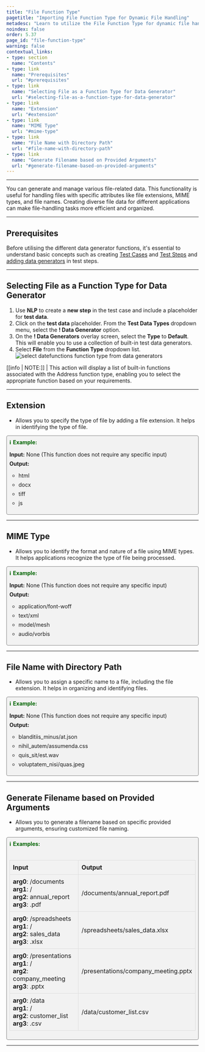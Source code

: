 ```yaml
---
title: "File Function Type"
pagetitle: "Importing File Function Type for Dynamic File Handling"
metadesc: "Learn to utilize the File Function Type for dynamic file handling in your applications to generate random file extensions, MIME types, and file names."
noindex: false
order: 5.37
page_id: "file-function-type"
warning: false
contextual_links:
- type: section
  name: "Contents"
- type: link
  name: "Prerequisites"
  url: "#prerequisites"
- type: link
  name: "Selecting File as a Function Type for Data Generator"
  url: "#selecting-file-as-a-function-type-for-data-generator"
- type: link
  name: "Extension"
  url: "#extension"  
- type: link
  name: "MIME Type"
  url: "#mime-type"
- type: link
  name: "File Name with Directory Path"
  url: "#file-name-with-directory-path"
- type: link
  name: "Generate Filename based on Provided Arguments"
  url: "#generate-filename-based-on-provided-arguments"
---
```


---

You can generate and manage various file-related data. This functionality is useful for handling files with specific attributes like file extensions, MIME types, and file names. Creating diverse file data for different applications can make file-handling tasks more efficient and organized.

---

## **Prerequisites**

Before utilising the different data generator functions, it's essential to understand basic concepts such as creating [Test Cases](https://testsigma.com/docs/test-cases/manage/add-edit-delete/#create-test-case) and [Test Steps](https://testsigma.com/docs/test-cases/create-test-steps/overview/) and [adding data generators](https://testsigma.com/docs/test-data/types/data-generator/#add-data-generators-in-test-steps) in test steps.

---

## **Selecting File as a Function Type for Data Generator**

1. Use **NLP** to create a **new step** in the test case and include a placeholder for **test data**.
2. Click on the **test data** placeholder. From the **Test Data Types** dropdown menu, select the **! Data Generator** option.
3. On the **! Data Generators** overlay screen, select the **Type** to **Default**. This will enable you to use a collection of built-in test data generators.
4. Select **File** from the **Function Type** dropdown list. ![select datefunctions function type from data generators](https://s3.amazonaws.com/static-docs.testsigma.com/new_images/projects/applications/file_functiontype_dg.gif)

[[info | NOTE:]]
| This action will display a list of built-in functions associated with the Address function type, enabling you to select the appropriate function based on your requirements.

---

## **Extension**

- Allows you to specify the type of file by adding a file extension. It helps in identifying the type of file.

<style>
  .example-container {
    border: 1px solid gray;
    border-radius: 4px;
    padding: 0.5em;
    margin: 0.5em 0;
    background-color: #f2f2f2;
  }
  .example-title {
    color: darkgreen;
    font-weight: bold;
    display: flex;
    align-items: center;
  }
  .example-title span {
    margin-right: 5px;
  }
  .example-list {
    list-style: none;
    padding: 0;
  }
  .example-list li {
    margin-bottom: 0.5em;
  }
</style>

<div class="example-container">
  <div class="example-title">
    <span>ℹ️</span>Example:
  </div>
  <ul class="example-list">
    <li><b>Input:</b> None (This function does not require any specific input)</li>
    <li><b>Output:</b></li>
    <ul>
      <li>html</li>
      <li>docx</li>
      <li>tiff</li>
      <li>js</li>
    </ul>
  </ul>
</div>

---

## **MIME Type**

- Allows you to identify the format and nature of a file using MIME types. It helps applications recognize the type of file being processed.

<style>
  .example-container {
    border: 1px solid gray;
    border-radius: 4px;
    padding: 0.5em;
    margin: 0.5em 0;
    background-color: #f2f2f2;
  }
  .example-title {
    color: darkgreen;
    font-weight: bold;
    display: flex;
    align-items: center;
  }
  .example-title span {
    margin-right: 5px;
  }
  .example-list {
    list-style: none;
    padding: 0;
  }
  .example-list li {
    margin-bottom: 0.5em;
  }
</style>

<div class="example-container">
  <div class="example-title">
    <span>ℹ️</span>Example:
  </div>
  <ul class="example-list">
    <li><b>Input:</b> None (This function does not require any specific input)</li>
    <li><b>Output:</b></li>
    <ul>
      <li>application/font-woff</li>
      <li>text/xml</li>
      <li>model/mesh</li>
      <li>audio/vorbis</li>
    </ul>
  </ul>
</div>

---

## **File Name with Directory Path**

- Allows you to assign a specific name to a file, including the file extension. It helps in organizing and identifying files.

<style>
  .example-container {
    border: 1px solid gray;
    border-radius: 4px;
    padding: 0.5em;
    margin: 0.5em 0;
    background-color: #f2f2f2;
  }
  .example-title {
    color: darkgreen;
    font-weight: bold;
    display: flex;
    align-items: center;
  }
  .example-title span {
    margin-right: 5px;
  }
  .example-list {
    list-style: none;
    padding: 0;
  }
  .example-list li {
    margin-bottom: 0.5em;
  }
</style>

<div class="example-container">
  <div class="example-title">
    <span>ℹ️</span>Example:
  </div>
  <ul class="example-list">
    <li><b>Input:</b> None (This function does not require any specific input)</li>
    <li><b>Output:</b></li>
    <ul>
      <li>blanditiis_minus/at.json</li>
      <li>nihil_autem/assumenda.css</li>
      <li>quis_sit/est.wav</li>
      <li>voluptatem_nisi/quas.jpeg</li>
    </ul>
  </ul>
</div>

---

## **Generate Filename based on Provided Arguments**

- Allows you to generate a filename based on specific provided arguments, ensuring customized file naming. 

<style>
  .example-container {
    border: 1px solid gray;
    border-radius: 4px;
    padding: 0.5em;
    margin: 0.5em 0;
    background-color: #f2f2f2;
  }
  .example-title {
    color: darkgreen;
    font-weight: bold;
    display: flex;
    align-items: center;
  }
  .example-title span {
    margin-right: 5px;
  }
  .example-list {
    list-style: none;
    padding: 0;
  }
  .example-list li {
    margin-bottom: 0.5em;
  }
  table {
    border-collapse: collapse;
    width: 100%;
  }
  th, td {
    border: 1px solid #ddd;
    padding: 8px;
    text-align: left;
  }
  th {
    background-color: #f2f2f2;
  }
</style>
<div class="example-container">
  <div class="example-title">
    <span>ℹ️</span>Examples:
  </div><br>
  <table>
    <thead>
      <tr>
        <th>Input</th>
        <th>Output</th>
      </tr>
    </thead>
    <tbody>
      <tr>
        <td><b>arg0</b>: /documents<br><b>arg1</b>: /<br><b>arg2</b>: annual_report<br><b>arg3</b>: .pdf</td>
        <td>/documents/annual_report.pdf</td>
      </tr>
      <tr>
        <td><b>arg0</b>: /spreadsheets<br><b>arg1</b>: /<br><b>arg2</b>: sales_data<br><b>arg3</b>: .xlsx</td>
        <td>/spreadsheets/sales_data.xlsx</td>
      </tr>
      <tr>
        <td><b>arg0</b>: /presentations<br><b>arg1</b>: /<br><b>arg2</b>: company_meeting<br><b>arg3</b>: .pptx </td>
        <td> /presentations/company_meeting.pptx</td>
      </tr>
      <tr>
        <td><b>arg0</b>: /data<br><b>arg1</b>: /<br><b>arg2</b>: customer_list<br><b>arg3</b>: .csv</td>
        <td>/data/customer_list.csv</td>
      </tr>
    </tbody>
  </table>
</div>



---


